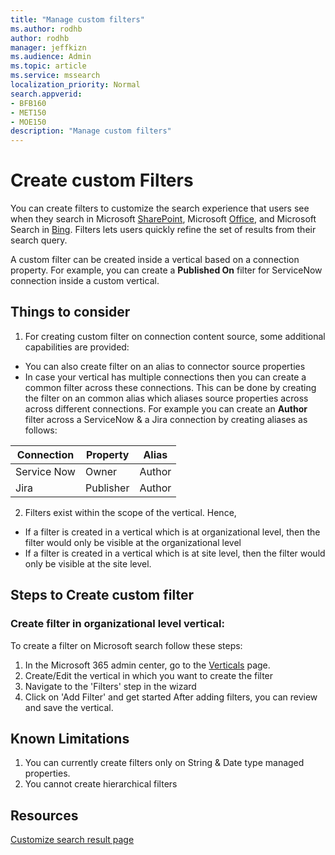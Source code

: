 ```yaml
---
title: "Manage custom filters"
ms.author: rodhb
author: rodhb
manager: jeffkizn
ms.audience: Admin
ms.topic: article
ms.service: mssearch
localization_priority: Normal
search.appverid:
- BFB160
- MET150
- MOE150
description: "Manage custom filters"
---
```


# Create custom Filters

You can create filters to customize the search experience that users see when they search in Microsoft [SharePoint](https://sharepoint.com/), Microsoft [Office](https://office.com), and Microsoft Search in [Bing](https://bing.com). Filters lets users quickly refine the set of results from their search query.

A custom filter can be created inside a vertical based on a connection property. For example, you can create a **Published On** filter for ServiceNow connection inside a custom vertical.

## Things to consider

1. For creating custom filter on connection content source, some additional capabilities are provided:
- You can also create filter on an alias to connector source properties
- In case your vertical has multiple connections then you can create a common filter across these connections. This can be done by creating the filter on an common alias which aliases source properties across across different connections. For example you can create an **Author** filter across a ServiceNow & a Jira connection by creating aliases as follows:

| Connection | Property | Alias |
| --- | --- | --- |
| Service Now | Owner | Author |
| Jira | Publisher | Author |

2. Filters exist within the scope of the vertical. Hence,  
- If a filter is created in a vertical which is at organizational level, then the filter would only be visible at the organizational level
- If a filter is created in a vertical which is at site level, then the filter would only be visible at the site level.

## Steps to Create custom filter

### Create filter in organizational level vertical:

To create a filter on Microsoft search follow these steps:

1. In the Microsoft 365 admin center, go to the [Verticals](https://admin.microsoft.com/Adminportal/Home#/MicrosoftSearch/verticals) page.
2. Create/Edit the vertical in which you want to create the filter
3. Navigate to the 'Filters' step in the wizard
4. Click on 'Add Filter' and get started
After adding filters, you can review and save the vertical.

## Known Limitations

1. You can currently create filters only on String & Date type managed properties.
2. You cannot create hierarchical filters

## Resources

[Customize search result page](customize-search-page.md)